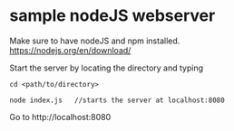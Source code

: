 # sample nodeJS webserver 

Make sure to have nodeJS and npm installed.
https://nodejs.org/en/download/

Start the server by locating the directory and typing
```
cd <path/to/directory>  
```
``` 
node index.js   //starts the server at localhost:8080
```

Go to http://localhost:8080
